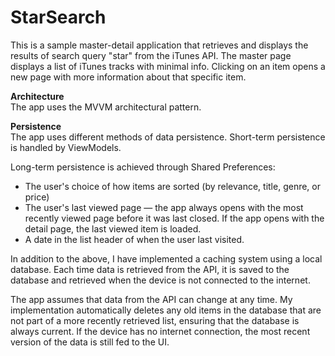 # StarSearch
This is a sample master-detail application that retrieves and displays the results of search query "star" from the iTunes API. 
The master page displays a list of iTunes tracks with minimal info. Clicking on an item opens a new page with more information about that specific item.

<b>Architecture</b><br>
The app uses the MVVM architectural pattern.

<b>Persistence</b><br>
The app uses different methods of data persistence. Short-term persistence is handled by ViewModels. 

Long-term persistence is achieved through Shared Preferences:
<ul>
  <li>The user's choice of how items are sorted (by relevance, title, genre, or price)</li>
  <li>The user's last viewed page — the app always opens with the most recently viewed page before it was last closed. If the app opens with the detail page, the last viewed item is loaded.</li>
  <li>A date in the list header of when the user last visited.</li>
</ul>

In addition to the above, I have implemented a caching system using a local database. Each time data is retrieved from the API, it is saved to the database and retrieved when the device is not connected to the internet.

The app assumes that data from the API can change at any time. My implementation automatically deletes any old items in the database that are not part of a more recently retrieved list, ensuring that the database is always current. If the device has no internet connection, the most recent version of the data is still fed to the UI.
